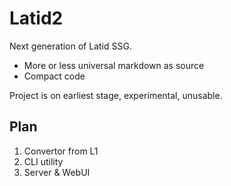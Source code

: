 # Latid2

Next generation of Latid SSG.

- More or less universal markdown as source
- Compact code

Project is on earliest stage, experimental, unusable.

## Plan

1. Convertor from L1
2. CLI utility
3. Server & WebUI
